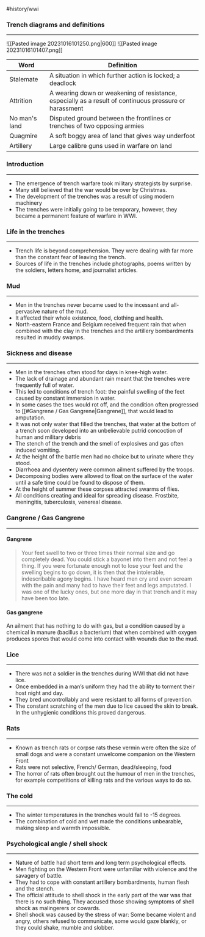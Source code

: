 #history/wwi 

### Trench diagrams and definitions
---
![[Pasted image 20231016101250.png|600]]
![[Pasted image 20231016101407.png]]

| Word          | Definition                                                                                             |
| ------------- | ------------------------------------------------------------------------------------------------------ |
| Stalemate     | A situation in which further action is locked; a deadlock                                              |
| Attrition     | A wearing down or weakening of resistance, especially as a result of continuous pressure or harassment |
| No man's land | Disputed ground between the frontlines or trenches of two opposing armies                              |
| Quagmire      | A soft boggy area of land that gives way underfoot                                                     |
| Artillery     | Large calibre guns used in warfare on land                                                             | 


### Introduction
---
- The emergence of trench warfare took military strategists by surprise.
- Many still believed that the war would be over by Christmas.
- The development of the trenches was a result of using modern machinery
- The trenches were initially going to be temporary, however, they became a permanent feature of warfare in WWI.


### Life in the trenches
---
- Trench life is beyond comprehension. They were dealing with far more than the constant fear of leaving the trench.
- Sources of life in the trenches include photographs, poems written by the soldiers, letters home, and journalist articles.


### Mud
---
- Men in the trenches never became used to the incessant and all-pervasive nature of the mud.
- It affected their whole existence, food, clothing and health.
- North-eastern France and Belgium received frequent rain that when combined with the clay in the trenches and the artillery bombardments resulted in muddy swamps.


### Sickness and disease
---
- Men in the trenches often stood for days in knee-high water.
- The lack of drainage and abundant rain meant that the trenches were frequently full of water. 
- This led to conditions of trench foot: the painful swelling of the feet caused by constant immersion in water.
- In some cases the toes would rot off, and the condition often progressed to [[#Gangrene / Gas Gangrene|Gangrene]], that would lead to amputation.
- It was not only water that filled the trenches, that water at the bottom of a trench soon developed into an unbelievable putrid concoction of human and military debris
- The stench of the trench and the smell of explosives and gas often induced vomiting.
- At the height of the battle men had no choice but to urinate where they stood. 
- Diarrhoea and dysentery were common ailment suffered by the troops.
- Decomposing bodies were allowed to float on the surface of the water until a safe time could be found to dispose of them.
- At the height of summer these corpses attracted swarms of flies.
- All conditions creating and ideal for spreading disease. Frostbite, meningitis, tuberculosis, venereal disease.

### Gangrene / Gas Gangrene
---
#### Gangrene
> Your feet swell to two or three times their normal size and go completely dead. You could stick a bayonet into them and not feel a thing. If you were fortunate enough not to lose your feet and the swelling begins to go down, it is then that the intolerable, indescribable agony begins. I have heard men cry and even scream with the pain and many had to have their feet and legs amputated. I was one of the lucky ones, but one more day in that trench and it may have been too late.

#### Gas gangrene
An ailment that has nothing to do with gas, but a condition caused by a chemical in manure (bacillus a bacterium) that when combined with oxygen produces spores that would come into contact with wounds due to the mud.

### Lice
---
- There was not a soldier in the trenches during WWI that did not have lice. 
- Once embedded in a man’s uniform they had the ability to torment their host night and day.
- They bred uncontrollably and were resistant to all forms of prevention.
- The constant scratching of the men due to lice caused the skin to break. In the unhygienic conditions this proved dangerous.


### Rats
---
- Known as trench rats or corpse rats these vermin were often the size of small dogs and were a constant unwelcome companion on the Western Front
- Rats were not selective, French/ German, dead/sleeping, food
- The horror of rats often brought out the humour of men in the trenches, for example competitions of killing rats and the various ways to do so.


### The cold
---
- The winter temperatures in the trenches would fall to -15 degrees.
- The combination of cold and wet made the conditions unbearable, making sleep and warmth impossible.


### Psychological angle / shell shock
---
- Nature of battle had short term and long term psychological effects.
- Men fighting on the Western Front were unfamiliar with violence and the savagery of battle.
- They had to cope with constant artillery bombardments, human flesh and the stench.
- The official attitude to shell shock in the early part of the war was that there is no such thing. They accused those showing symptoms of shell shock as malingerers or cowards.
- Shell shock was caused by the stress of war: Some became violent and angry, others refused to communicate, some would gaze blankly, or they could shake, mumble and slobber.